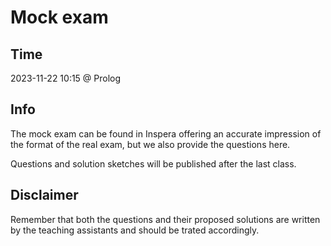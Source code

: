 # Mock exam

## Time

2023-11-22 10:15 @ Prolog

## Info

The mock exam can be found in Inspera offering an accurate impression of the format of the real exam, but we also provide the questions here.

Questions and solution sketches will be published after the last class.

## Disclaimer

Remember that both the questions and their proposed solutions are written by the teaching assistants and should be trated accordingly.
